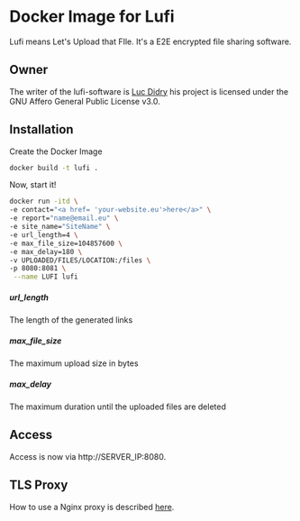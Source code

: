 # Docker Image for Lufi

Lufi means Let's Upload that FIle. It's a E2E encrypted file sharing software.

## Owner
The writer of the lufi-software is [Luc Didry](https://github.com/ldidry/lufi) his project is licensed under the GNU Affero General Public License v3.0.

## Installation

Create the Docker Image

```bash
docker build -t lufi .
```
Now, start it!

```bash
docker run -itd \
-e contact="<a href= 'your-website.eu'>here</a>" \
-e report="name@email.eu" \
-e site_name="SiteName" \
-e url_length=4 \
-e max_file_size=104857600 \
-e max_delay=180 \
-v UPLOADED/FILES/LOCATION:/files \
-p 8080:8081 \
 --name LUFI lufi
```

##### url_length
The length of the generated links
##### max_file_size
The maximum upload size in bytes
##### max_delay
The maximum duration until the uploaded files are deleted

## Access

Access is now via http://SERVER_IP:8080.

## TLS Proxy

How to use a Nginx proxy is described [here](https://framagit.org/fiat-tux/hat-softwares/lufi/-/wikis/installation#reverse-proxies).
